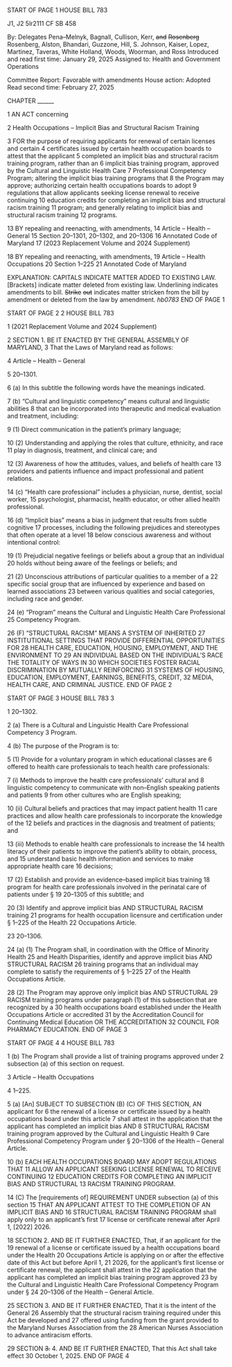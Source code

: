 START OF PAGE 1
HOUSE BILL 783

J1, J2 5lr2111
CF SB 458

By: Delegates Pena–Melnyk, Bagnall, Cullison, Kerr, ~~and~~ ~~Rosenberg~~ Rosenberg,
Alston, Bhandari, Guzzone, Hill, S. Johnson, Kaiser, Lopez, Martinez,
Taveras, White Holland, Woods, Woorman, and Ross
Introduced and read first time: January 29, 2025
Assigned to: Health and Government Operations

Committee Report: Favorable with amendments
House action: Adopted
Read second time: February 27, 2025

CHAPTER ______

1 AN ACT concerning

2 Health Occupations – Implicit Bias and Structural Racism Training

3 FOR the purpose of requiring applicants for renewal of certain licenses and certain
4 certificates issued by certain health occupation boards to attest that the applicant
5 completed an implicit bias and structural racism training program, rather than an
6 implicit bias training program, approved by the Cultural and Linguistic Health Care
7 Professional Competency Program; altering the implicit bias training programs that
8 the Program may approve; authorizing certain health occupations boards to adopt
9 regulations that allow applicants seeking license renewal to receive continuing
10 education credits for completing an implicit bias and structural racism training
11 program; and generally relating to implicit bias and structural racism training
12 programs.

13 BY repealing and reenacting, with amendments,
14 Article – Health – General
15 Section 20–1301, 20–1302, and 20–1306
16 Annotated Code of Maryland
17 (2023 Replacement Volume and 2024 Supplement)

18 BY repealing and reenacting, with amendments,
19 Article – Health Occupations
20 Section 1–225
21 Annotated Code of Maryland

EXPLANATION: CAPITALS INDICATE MATTER ADDED TO EXISTING LAW.
[Brackets] indicate matter deleted from existing law.
Underlining indicates amendments to bill.
~~Strike~~ ~~out~~ indicates matter stricken from the bill by amendment or deleted from the law by
amendment. *hb0783*
END OF PAGE 1

START OF PAGE 2
2 HOUSE BILL 783

1 (2021 Replacement Volume and 2024 Supplement)

2 SECTION 1. BE IT ENACTED BY THE GENERAL ASSEMBLY OF MARYLAND,
3 That the Laws of Maryland read as follows:

4 Article – Health – General

5 20–1301.

6 (a) In this subtitle the following words have the meanings indicated.

7 (b) “Cultural and linguistic competency” means cultural and linguistic abilities
8 that can be incorporated into therapeutic and medical evaluation and treatment, including:

9 (1) Direct communication in the patient’s primary language;

10 (2) Understanding and applying the roles that culture, ethnicity, and race
11 play in diagnosis, treatment, and clinical care; and

12 (3) Awareness of how the attitudes, values, and beliefs of health care
13 providers and patients influence and impact professional and patient relations.

14 (c) “Health care professional” includes a physician, nurse, dentist, social worker,
15 psychologist, pharmacist, health educator, or other allied health professional.

16 (d) “Implicit bias” means a bias in judgment that results from subtle cognitive
17 processes, including the following prejudices and stereotypes that often operate at a level
18 below conscious awareness and without intentional control:

19 (1) Prejudicial negative feelings or beliefs about a group that an individual
20 holds without being aware of the feelings or beliefs; and

21 (2) Unconscious attributions of particular qualities to a member of a
22 specific social group that are influenced by experience and based on learned associations
23 between various qualities and social categories, including race and gender.

24 (e) “Program” means the Cultural and Linguistic Health Care Professional
25 Competency Program.

26 (F) “STRUCTURAL RACISM” MEANS A SYSTEM OF INHERITED
27 INSTITUTIONAL SETTINGS THAT PROVIDE DIFFERENTIAL OPPORTUNITIES FOR
28 HEALTH CARE, EDUCATION, HOUSING, EMPLOYMENT, AND THE ENVIRONMENT TO
29 AN INDIVIDUAL BASED ON THE INDIVIDUAL’S RACE THE TOTALITY OF WAYS IN
30 WHICH SOCIETIES FOSTER RACIAL DISCRIMINATION BY MUTUALLY REINFORCING
31 SYSTEMS OF HOUSING, EDUCATION, EMPLOYMENT, EARNINGS, BENEFITS, CREDIT,
32 MEDIA, HEALTH CARE, AND CRIMINAL JUSTICE.
END OF PAGE 2

START OF PAGE 3
HOUSE BILL 783 3

1 20–1302.

2 (a) There is a Cultural and Linguistic Health Care Professional Competency
3 Program.

4 (b) The purpose of the Program is to:

5 (1) Provide for a voluntary program in which educational classes are
6 offered to health care professionals to teach health care professionals:

7 (i) Methods to improve the health care professionals’ cultural and
8 linguistic competency to communicate with non–English speaking patients and patients
9 from other cultures who are English speaking;

10 (ii) Cultural beliefs and practices that may impact patient health
11 care practices and allow health care professionals to incorporate the knowledge of the
12 beliefs and practices in the diagnosis and treatment of patients; and

13 (iii) Methods to enable health care professionals to increase the
14 health literacy of their patients to improve the patient’s ability to obtain, process, and
15 understand basic health information and services to make appropriate health care
16 decisions;

17 (2) Establish and provide an evidence–based implicit bias training
18 program for health care professionals involved in the perinatal care of patients under §
19 20–1305 of this subtitle; and

20 (3) Identify and approve implicit bias AND STRUCTURAL RACISM training
21 programs for health occupation licensure and certification under § 1–225 of the Health
22 Occupations Article.

23 20–1306.

24 (a) (1) The Program shall, in coordination with the Office of Minority Health
25 and Health Disparities, identify and approve implicit bias AND STRUCTURAL RACISM
26 training programs that an individual may complete to satisfy the requirements of § 1–225
27 of the Health Occupations Article.

28 (2) The Program may approve only implicit bias AND STRUCTURAL
29 RACISM training programs under paragraph (1) of this subsection that are recognized by a
30 health occupations board established under the Health Occupations Article or accredited
31 by the Accreditation Council for Continuing Medical Education OR THE ACCREDITATION
32 COUNCIL FOR PHARMACY EDUCATION.
END OF PAGE 3

START OF PAGE 4
4 HOUSE BILL 783

1 (b) The Program shall provide a list of training programs approved under
2 subsection (a) of this section on request.

3 Article – Health Occupations

4 1–225.

5 (a) [An] SUBJECT TO SUBSECTION (B) (C) OF THIS SECTION, AN applicant for
6 the renewal of a license or certificate issued by a health occupations board under this article
7 shall attest in the application that the applicant has completed an implicit bias AND
8 STRUCTURAL RACISM training program approved by the Cultural and Linguistic Health
9 Care Professional Competency Program under § 20–1306 of the Health – General Article.

10 (b) EACH HEALTH OCCUPATIONS BOARD MAY ADOPT REGULATIONS THAT
11 ALLOW AN APPLICANT SEEKING LICENSE RENEWAL TO RECEIVE CONTINUING
12 EDUCATION CREDITS FOR COMPLETING AN IMPLICIT BIAS AND STRUCTURAL
13 RACISM TRAINING PROGRAM.

14 (C) The [requirements of] REQUIREMENT UNDER subsection (a) of this section
15 THAT AN APPLICANT ATTEST TO THE COMPLETION OF AN IMPLICIT BIAS AND
16 STRUCTURAL RACISM TRAINING PROGRAM shall apply only to an applicant’s first
17 license or certificate renewal after April 1, [2022] 2026.

18 SECTION 2. AND BE IT FURTHER ENACTED, That, if an applicant for the
19 renewal of a license or certificate issued by a health occupations board under the Health
20 Occupations Article is applying on or after the effective date of this Act but before April 1,
21 2026, for the applicant’s first license or certificate renewal, the applicant shall attest in the
22 application that the applicant has completed an implicit bias training program approved
23 by the Cultural and Linguistic Health Care Professional Competency Program under §
24 20–1306 of the Health – General Article.

25 SECTION 3. AND BE IT FURTHER ENACTED, That it is the intent of the General
26 Assembly that the structural racism training required under this Act be developed and
27 offered using funding from the grant provided to the Maryland Nurses Association from the
28 American Nurses Association to advance antiracism efforts.

29 SECTION ~~3.~~ 4. AND BE IT FURTHER ENACTED, That this Act shall take effect
30 October 1, 2025.
END OF PAGE 4